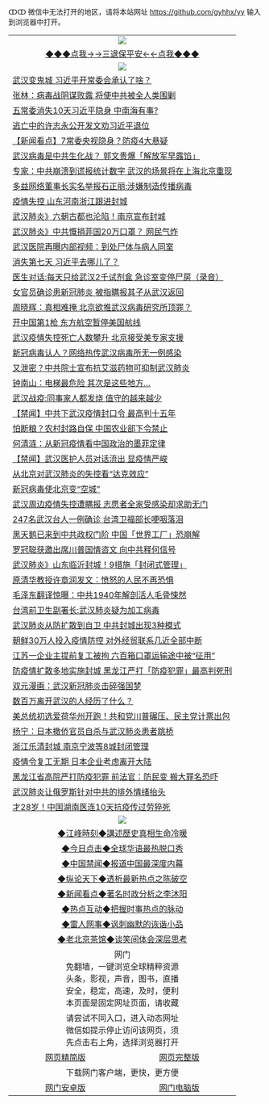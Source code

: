 ↀↀ 微信中无法打开的地区，请将本站网址 https://github.com/gyhhx/yy 输入到浏览器中打开。 

 <table>
  <tr>
    <td colspan="2" align=center><img src="https://github.com/gyhhx/image-upload/blob/master/3t.jpg"></td>
 </tr>
 <tr><td colspan="2" align="center"><a href="https://xball.casa/oo.aspx?name=ogQuit&key=eqxowaguscvmxdgc&from=yy">◆◆◆点我→→三退保平安←←点我◆◆◆</a></td></tr>
  <tr>
    <td colspan="2" align=center><img src="https://cdn.jsdelivr.net/gh/gyoupiodf/im1/%E7%BD%91%E9%97%A8%E6%96%B0%E9%97%BB1.jpg"></td>
 </tr>
<tr><td colspan="2" align="left"><a href="https://xball.casa/oo.aspx?name=c1126009&key=eqxowaguscvmxdgc&from=yy">武汉变鬼城 习近平开常委会承认了啥？</a></td></tr>
<tr><td colspan="2" align="left"><a href="https://xball.casa/oo.aspx?name=c1126010&key=eqxowaguscvmxdgc&from=yy">张林：病毒战阴谋败露 将使中共被全人类围剿</a></td></tr>
<tr><td colspan="2" align="left"><a href="https://xball.casa/oo.aspx?name=c1126106&key=eqxowaguscvmxdgc&from=yy">五常委消失10天习近平隐身 中南海有事?</a></td></tr>
<tr><td colspan="2" align="left"><a href="https://xball.casa/oo.aspx?name=c1126100&key=eqxowaguscvmxdgc&from=yy">逃亡中的许志永公开发文劝习近平退位</a></td></tr>
<tr><td colspan="2" align="left"><a href="https://xball.casa/oo.aspx?name=c1126104&key=eqxowaguscvmxdgc&from=yy">【新闻看点】7常委央视隐身？防疫4大悬疑</a></td></tr>
<tr><td colspan="2" align="left"><a href="https://xball.casa/oo.aspx?name=c1126047&key=eqxowaguscvmxdgc&from=yy">武汉病毒是中共生化战？ 郭文贵爆「解放军早露馅」</a></td></tr>
<tr><td colspan="2" align="left"><a href="https://xball.casa/oo.aspx?name=c1126066&key=eqxowaguscvmxdgc&from=yy">专家：中共崩溃到谎报统计数字 武汉的场景将在上海北京重现</a></td></tr>
<tr><td colspan="2" align="left"><a href="https://xball.casa/oo.aspx?name=c1126076&key=eqxowaguscvmxdgc&from=yy">多益网络董事长实名举报石正丽:涉嫌制造传播病毒</a></td></tr>
<tr><td colspan="2" align="left"><a href="https://xball.casa/oo.aspx?name=c1126026&key=eqxowaguscvmxdgc&from=yy">疫情失控 山东河南浙江跟进封城</a></td></tr>
<tr><td colspan="2" align="left"><a href="https://xball.casa/oo.aspx?name=c1126052&key=eqxowaguscvmxdgc&from=yy">武汉肺炎》六朝古都也沦陷！南京宣布封城</a></td></tr>
<tr><td colspan="2" align="left"><a href="https://xball.casa/oo.aspx?name=c1125999&key=eqxowaguscvmxdgc&from=yy">武汉肺炎》中共慨捐菲国20万口罩？ 网民气炸</a></td></tr>
<tr><td colspan="2" align="left"><a href="https://xball.casa/oo.aspx?name=c1126073&key=eqxowaguscvmxdgc&from=yy">武汉医院再曝内部视频：到处尸体与病人同室</a></td></tr>
<tr><td colspan="2" align="left"><a href="https://xball.casa/oo.aspx?name=c1126115&key=eqxowaguscvmxdgc&from=yy">消失第七天 习近平去哪儿了？</a></td></tr>
<tr><td colspan="2" align="left"><a href="https://xball.casa/oo.aspx?name=c1126105&key=eqxowaguscvmxdgc&from=yy">医生对话:每天只给武汉2千试剂盒 急诊室变停尸房（录音）</a></td></tr>
<tr><td colspan="2" align="left"><a href="https://xball.casa/oo.aspx?name=c1126119&key=eqxowaguscvmxdgc&from=yy">女官员确诊患新冠肺炎 被指瞒报其子从武汉返回</a></td></tr>
<tr><td colspan="2" align="left"><a href="https://xball.casa/oo.aspx?name=c1126074&key=eqxowaguscvmxdgc&from=yy">周晓辉：真相难掩 北京欲推武汉病毒研究所顶罪？</a></td></tr>
<tr><td colspan="2" align="left"><a href="https://xball.casa/oo.aspx?name=c1126021&key=eqxowaguscvmxdgc&from=yy">开中国第1枪 东方航空暂停美国航线</a></td></tr>
<tr><td colspan="2" align="left"><a href="https://xball.casa/oo.aspx?name=c1126075&key=eqxowaguscvmxdgc&from=yy">武汉疫情失控死亡人数攀升 北京接受美专家支援</a></td></tr>
<tr><td colspan="2" align="left"><a href="https://xball.casa/oo.aspx?name=c1126109&key=eqxowaguscvmxdgc&from=yy">新冠病毒认人？网络热传武汉病毒所无一例感染</a></td></tr>
<tr><td colspan="2" align="left"><a href="https://xball.casa/oo.aspx?name=c1126123&key=eqxowaguscvmxdgc&from=yy">又泄密？中共院士宣布抗艾滋药物可抑制武汉肺炎</a></td></tr>
<tr><td colspan="2" align="left"><a href="https://xball.casa/oo.aspx?name=c1126120&key=eqxowaguscvmxdgc&from=yy">钟南山：电梯最危险 其次是这些地方…</a></td></tr>
<tr><td colspan="2" align="left"><a href="https://xball.casa/oo.aspx?name=c1126118&key=eqxowaguscvmxdgc&from=yy">武汉战疫:同事家人都发烧 值守的越来越少</a></td></tr>
<tr><td colspan="2" align="left"><a href="https://xball.casa/oo.aspx?name=c1126107&key=eqxowaguscvmxdgc&from=yy">【禁闻】中共下武汉疫情封口令 最高判十五年</a></td></tr>
<tr><td colspan="2" align="left"><a href="https://xball.casa/oo.aspx?name=c1126035&key=eqxowaguscvmxdgc&from=yy">怕断粮？农村封路自保 中国农业部下令禁止</a></td></tr>
<tr><td colspan="2" align="left"><a href="https://xball.casa/oo.aspx?name=c1126025&key=eqxowaguscvmxdgc&from=yy">何清涟：从新冠疫情看中国政治的墨菲定律</a></td></tr>
<tr><td colspan="2" align="left"><a href="https://xball.casa/oo.aspx?name=c1126110&key=eqxowaguscvmxdgc&from=yy">【禁闻】武汉医护人员对话流出 显疫情严峻</a></td></tr>
<tr><td colspan="2" align="left"><a href="https://xball.casa/oo.aspx?name=c1126079&key=eqxowaguscvmxdgc&from=yy">从北京对武汉肺炎的失控看“达克效应”</a></td></tr>
<tr><td colspan="2" align="left"><a href="https://xball.casa/oo.aspx?name=c1126125&key=eqxowaguscvmxdgc&from=yy">新冠病毒使北京变“空城”</a></td></tr>
<tr><td colspan="2" align="left"><a href="https://xball.casa/oo.aspx?name=c1126101&key=eqxowaguscvmxdgc&from=yy">武汉周边疫情失控遭瞒报 志愿者全家受感染却求助无门</a></td></tr>
<tr><td colspan="2" align="left"><a href="https://xball.casa/oo.aspx?name=c1126117&key=eqxowaguscvmxdgc&from=yy">247名武汉台人一例确诊 台湾卫福部长哽咽落泪</a></td></tr>
<tr><td colspan="2" align="left"><a href="https://xball.casa/oo.aspx?name=c1126032&key=eqxowaguscvmxdgc&from=yy">黑天鹅已来到中共政权门阶 中国「世界工厂」恐崩解</a></td></tr>
<tr><td colspan="2" align="left"><a href="https://xball.casa/oo.aspx?name=c1126043&key=eqxowaguscvmxdgc&from=yy">罗冠聪获邀出席川普国情咨文 向中共释何信号</a></td></tr>
<tr><td colspan="2" align="left"><a href="https://xball.casa/oo.aspx?name=c1126053&key=eqxowaguscvmxdgc&from=yy">武汉肺炎》山东临沂封城！9措施「封闭式管理」</a></td></tr>
<tr><td colspan="2" align="left"><a href="https://xball.casa/oo.aspx?name=c1126072&key=eqxowaguscvmxdgc&from=yy">原清华教授许章润发文：愤怒的人民不再恐惧</a></td></tr>
<tr><td colspan="2" align="left"><a href="https://xball.casa/oo.aspx?name=c1126128&key=eqxowaguscvmxdgc&from=yy">毛泽东翻译惊曝：中共1940年解剖活人毛骨悚然</a></td></tr>
<tr><td colspan="2" align="left"><a href="https://xball.casa/oo.aspx?name=c1126011&key=eqxowaguscvmxdgc&from=yy">台湾前卫生副署长:武汉肺炎疑为加工病毒</a></td></tr>
<tr><td colspan="2" align="left"><a href="https://xball.casa/oo.aspx?name=c1126108&key=eqxowaguscvmxdgc&from=yy">武汉肺炎从防扩散到自卫 中共封城出现3种模式</a></td></tr>
<tr><td colspan="2" align="left"><a href="https://xball.casa/oo.aspx?name=c1126060&key=eqxowaguscvmxdgc&from=yy">朝鲜30万人投入疫情防控 对外经贸联系几近全部中断</a></td></tr>
<tr><td colspan="2" align="left"><a href="https://xball.casa/oo.aspx?name=c1126093&key=eqxowaguscvmxdgc&from=yy">江苏一企业主提前复工被拘 六百箱口罩运输途中被“征用”</a></td></tr>
<tr><td colspan="2" align="left"><a href="https://xball.casa/oo.aspx?name=c1126099&key=eqxowaguscvmxdgc&from=yy">防疫情扩散多地实施封城 黑龙江严打「防疫犯罪」最高判死刑</a></td></tr>
<tr><td colspan="2" align="left"><a href="https://xball.casa/oo.aspx?name=c1126046&key=eqxowaguscvmxdgc&from=yy">双元漫画：武汉新冠肺炎击碎强国梦</a></td></tr>
<tr><td colspan="2" align="left"><a href="https://xball.casa/oo.aspx?name=c1126102&key=eqxowaguscvmxdgc&from=yy">数百万离开武汉的人经历了什么？</a></td></tr>
<tr><td colspan="2" align="left"><a href="https://xball.casa/oo.aspx?name=c1126065&key=eqxowaguscvmxdgc&from=yy">美总统初选爱荷华州开跑！共和党川普碾压、民主党计票出包</a></td></tr>
<tr><td colspan="2" align="left"><a href="https://xball.casa/oo.aspx?name=c1126080&key=eqxowaguscvmxdgc&from=yy">杨宁：日本撤侨官员自杀与武汉肺炎患者跳桥</a></td></tr>
<tr><td colspan="2" align="left"><a href="https://xball.casa/oo.aspx?name=c1126044&key=eqxowaguscvmxdgc&from=yy">浙江乐清封城 南京宁波等8城封闭管理</a></td></tr>
<tr><td colspan="2" align="left"><a href="https://xball.casa/oo.aspx?name=c1126058&key=eqxowaguscvmxdgc&from=yy">疫情令复工无期  日本企业考虑离开大陆</a></td></tr>
<tr><td colspan="2" align="left"><a href="https://xball.casa/oo.aspx?name=c1126124&key=eqxowaguscvmxdgc&from=yy">黑龙江省高院严打防疫犯罪 前法官：防民变  搬大罪名恐吓</a></td></tr>
<tr><td colspan="2" align="left"><a href="https://xball.casa/oo.aspx?name=c1126061&key=eqxowaguscvmxdgc&from=yy">武汉肺炎让俄罗斯针对中共的排外情绪抬头</a></td></tr>
<tr><td colspan="2" align="left"><a href="https://xball.casa/oo.aspx?name=c1126064&key=eqxowaguscvmxdgc&from=yy">才28岁！中国湖南医连10天抗疫传过劳猝死</a></td></tr>

 <tr>
   <td colspan="2" align=center><img src="https://cdn.jsdelivr.net/gh/gyoupiodf/im1/jf-1.jpg"></td>
  </tr>
   <tr>
   <td colspan="2" align=center> 
<a href="https://xball.casa/oo.aspx?name=c922850&key=eqxowaguscvmxdgc&from=yy&tag=9877">◆江峰時刻◆講述歷史真相生命冷暖</a><br/>
    </td>
  </tr>
   <tr>
   <td colspan="2" align=center> 
<a href="https://xball.casa/oo.aspx?name=c816850&key=eqxowaguscvmxdgc&from=yy&tag=9877">◆今日点击◆全球华语最热脱口秀</a><br/>
    </td>
  </tr>
  <tr>
  <td colspan="2" align=center>
<a href="https://xball.casa/oo.aspx?name=c816860&key=eqxowaguscvmxdgc&from=yy&tag=99733110">◆中国禁闻◆报道中国最深度内幕</a><br/>
   </tr>
  <tr>
     <td colspan="2" align=center>
<a href="https://xball.casa/oo.aspx?name=c816855&key=eqxowaguscvmxdgc&from=yy&tag=997110">◆纵论天下◆透析最新热点之陈破空</a><br/>
   </tr>
   <tr>
      <td colspan="2" align=center>
<a href="https://xball.casa/oo.aspx?name=c838308&key=eqxowaguscvmxdgc&from=yy&tag=9973110">◆新闻看点◆著名时政分析之李沐阳</a><br/>
   </tr>
   <tr>
     <td colspan="2" align=center>
<a href="https://xball.casa/oo.aspx?name=c816852&key=eqxowaguscvmxdgc&from=yy&tag=9733110">◆热点互动◆把握时事热点的脉动</a><br/>
   </tr>
   <tr>
      <td colspan="2" align=center>
<a href="https://xball.casa/oo.aspx?name=c816694&key=eqxowaguscvmxdgc&from=yy&tag=93310">◆雷人网事◆讽刺幽默的诙谐小品</a><br/>
   </tr>
   <tr>
    <td colspan="2" align=center>
<a href="https://xball.casa/oo.aspx?name=c816650&key=eqxowaguscvmxdgc&from=yy&tag=9973110">◆老北京茶馆◆谈笑间体会深层思考</a><br/>
   </tr>
<tr>
    <td colspan="2" align="center">网门<br/>免翻墙，一键浏览全球精粹资源<br/>头条，影视，声音，图书，直播<br/>安全，稳定，高速，及时，便利<br/>本页面是固定网址页面，请收藏</td>
  <tr>
  <tr>
    <td colspan="2" align="center">请尝试不同入口，进入动态网址<br/>微信如提示停止访问该网页，须<br/>先点击右上角，选择浏览器打开</td>
  <tr>  
  <tr>
    <td align="center"><a href="https://gitcdn.xyz/repo/otiny/up/master/show002.htm">网页精简版</a></td>
    <td align="center"><a href="https://gitcdn.xyz/repo/otiny/up/master/show001.htm">网页完整版</a></td>
  </tr>
  <tr>
    <td colspan="2" align="center">下载网门客户端，更快，更方便</td>
  <tr>
  <tr>
    <td align="center"><a href="https://raw.githubusercontent.com/opipe/up/master/oGatea.apk">网门安卓版</a></td>
    <td align="center"><a href="https://raw.githubusercontent.com/opipe/up/master/oGate.zip">网门电脑版</a></td>
  </tr>

</table>

